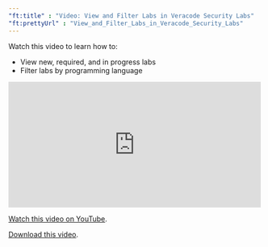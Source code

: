 ```yaml
---
"ft:title" : "Video: View and Filter Labs in Veracode Security Labs"
"ft:prettyUrl" : "View_and_Filter_Labs_in_Veracode_Security_Labs"
---
```

Watch this video to learn how to:

-   View new, required, and in progress labs
-   Filter labs by programming language

<iframe width="500" height="250" src="https://www.youtube.com/embed/b6B2QwbQMWI"
title="View and Filter Labs in Veracode Security Labs" frameborder="0" allow="accelerometer;
autoplay; clipboard-write; encrypted-media; gyroscope; picture-in-picture"
allowfullscreen></iframe>

[Watch this video on YouTube](https://www.youtube.com/embed/b6B2QwbQMWI).

[Download this video](https://d3pn0dtbjseokt.cloudfront.net/View_And_Filter_Labs_Security_Labs.mp4).
